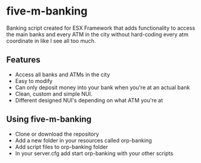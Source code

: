 # five-m-banking
Banking script created for ESX Framework that adds functionality to access the main banks and every ATM in the city without hard-coding every atm coordinate in like I see all too much.

## Features
- Access all banks and ATMs in the city
- Easy to modify
- Can only deposit money into your bank when you're at an actual bank
- Clean, custom and simple NUI.
- Different designed NUI's depending on what ATM you're at

## Using five-m-banking
- Clone or download the repository
- Add a new folder in your resources called orp-banking
- Add script files to orp-banking folder
- In your server.cfg add start orp-banking with your other scripts

